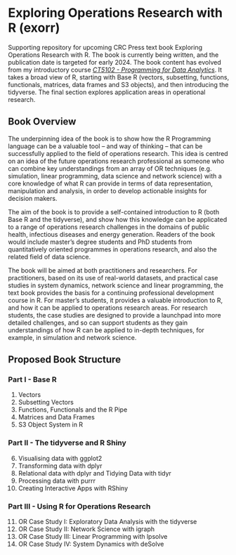 # Exploring Operations Research with R (exorr)
Supporting repository for upcoming CRC Press text book Exploring Operations Research with R. The book is currently being written, and the publication date is targeted for early 2024. The book content has evolved from my introductory course [*CT5102 - Programming for Data Analytics*](https://github.com/JimDuggan/CT5102). It takes a broad view of R, starting with Base R (vectors, subsetting, functions, functionals, matrices, data frames and S3 objects), and then introducing the tidyverse. The final section explores application areas in operational research.



## Book Overview
The underpinning idea of the book is to show how the R Programming language can be a valuable tool – and way of thinking – that can be successfully applied to the field of operations research. This idea is centred on an idea of the future operations research professional as someone who can combine key understandings from an array of OR techniques (e.g. simulation, linear programming, data science and network science) with a core knowledge of what R can provide in terms of data representation, manipulation and analysis, in order to develop actionable insights for decision makers.

The aim of the book is to provide a self-contained introduction to R (both Base R and the tidyverse), and show how this knowledge can be applicated to a range of operations research challenges in the domains of public health, infectious diseases and energy generation. Readers of the book would include master’s degree students and PhD students from quantitatively oriented programmes in operations research, and also the related field of data science.

The book will be aimed at both practitioners and researchers. For practitioners, based on its use of real-world datasets, and practical case studies in system dynamics, network science and linear programming, the text book provides the basis for a continuing professional development course in R. For master’s students, it provides a valuable introduction to R, and how it can be applied to operations research areas. For research students, the case studies are designed to provide a launchpad into more detailed challenges, and so can support students as they gain understandings of how R can be applied to in-depth techniques, for example, in simulation and network science.

## Proposed Book Structure
### Part I - Base R
1. Vectors
2. Subsetting Vectors
3. Functions, Functionals and the R Pipe
4. Matrices and Data Frames
5. S3 Object System in R

### Part II - The tidyverse and R Shiny
6. Visualising data with ggplot2
7. Transforming data with dplyr
8. Relational data with dplyr and Tidying Data with tidyr
9. Processing data with purrr
10. Creating Interactive Apps with RShiny

### Part III - Using R for Operations Research 
11. OR Case Study I: Exploratory Data Analysis with the tidyverse
12. OR Case Study II: Network Science with igraph
13. OR Case Study III: Linear Programming with lpsolve
14. OR Case Study IV: System Dynamics with deSolve










